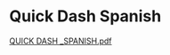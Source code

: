 # Quick Dash Spanish

[QUICK DASH _SPANISH.pdf](Quick%20Dash%20Spanish%20c84179b0771546e89d8a5bb41b2fcb90/QUICK_DASH__SPANISH.pdf)